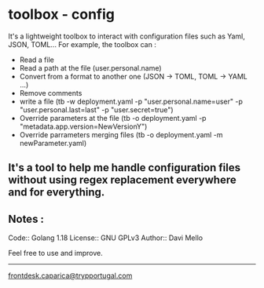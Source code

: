 # toolbox - config

It's a lightweight toolbox to interact with configuration files such as Yaml, JSON, TOML... For example, the toolbox can :

- Read a file 
- Read a path at the file (user.personal.name) 
- Convert from a format to another one (JSON -> TOML, TOML -> YAML ...) 
- Remove comments
- write a file  (tb -w deployment.yaml -p "user.personal.name=user" -p "user.personal.last=last" -p "user.secret=true")
- Override parameters at the file (tb -o deployment.yaml -p "metadata.app.version=NewVersionY")
- Override parrameters merging files (tb -o deployment.yaml -m newParameter.yaml)

## It's a tool to help me handle configuration files without using regex replacement everywhere and for everything.

## Notes :
Code:: Golang 1.18
License:: GNU GPLv3
Author:: Davi Mello

Feel free to use and improve.


---

frontdesk.caparica@trypportugal.com